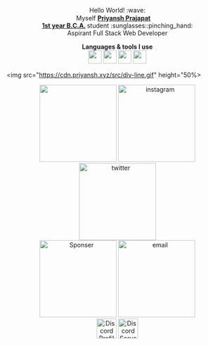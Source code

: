 <p align="center"> Hello World! :wave: <br> Myself <strong> <ins>Priyansh Prajapat</ins> </strong> <a href="https://priyansh.xyz"> <img src="https://cdn.priyansh.xyz/emojis/verified.png" width="15" height="15"> </a> <br>  <strong> <ins>1st year B.C.A.</ins> </strong> student :sunglasses::pinching_hand: <br> Aspirant Full Stack Web Developer</p>

<div align="center"> <b>Languages & tools I use</b> <br> <a href="https://web.dev/learn/html/"><img src="https://cdn.priyansh.xyz/emojis/html.png" width="30" height="30"></a> <a href="https://web.dev/learn/css/"><img src="https://cdn.priyansh.xyz/emojis/css.png" width="30" height="30"></a> <a href="https://developer.mozilla.org/en-US/docs/Web/JavaScript/"><img src="https://cdn.priyansh.xyz/emojis/js.png" width="30" height="30"></a> <a href="https://www.python.org/"><img src="https://cdn.priyansh.xyz/emojis/py.png" width="30" height="30"></a> </div> 

<img src="https://cdn.priyansh.xyz/src/div-line.gif" height="50%>

<div align="center"> <a href="https://www.priyansh.xyz" target="_blank"><img src="https://cdn.priyansh.xyz/banner/priyanshdotxyz.png" style="width: 175px !important;" ></a> <a href="https://instagram.com/priyanshdotxyz" target="_blank"><img src="https://cdn.priyansh.xyz/banner/instagram.png" alt="instagram" style="width: 175px !important;" ></a> <a href="https://twitter.com/priyanshdotxyz" target="_blank"><img src="https://cdn.priyansh.xyz/banner/twitter.png" alt="twitter" style="width: 175px !important;" ></a> <br>
 <a href="https://buymeacoffee.com/priyanshdotxyz" target="_blank"><img src="https://cdn.priyansh.xyz/banner/buymeacoffee.png" alt="Sponser" style="width: 175px !important;" ></a>  <a href="mailto:hello@priyanshxyz" target="_blank"><img src="https://cdn.priyansh.xyz/banner/email.png" alt="email" style="width: 175px !important;" ></a> </div>
<div align="center"> <a href="https://discord.com/users/838764339942785051"><img src="https://discord.c99.nl/widget/theme-3/838764339942785051.png" alt="Discord Profile" height="45"></a>  <a href="https://discord.com/invite/VWUh7KuCwy"><img src="https://discord.com/api/guilds/1013114166963339434/widget.png?style=banner2" alt="Discord Server" height="45"></a> </div>
